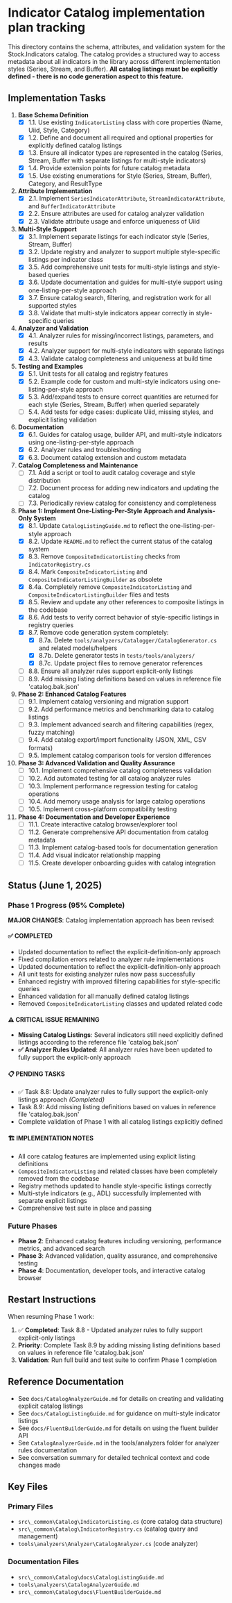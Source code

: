 # Indicator Catalog implementation plan tracking

This directory contains the schema, attributes, and validation system for the Stock.Indicators catalog. The catalog provides a structured way to access metadata about all indicators in the library across different implementation styles (Series, Stream, and Buffer). **All catalog listings must be explicitly defined - there is no code generation aspect to this feature.**

## Implementation Tasks

1. **Base Schema Definition**
   - [x] 1.1. Use existing `IndicatorListing` class with core properties (Name, Uiid, Style, Category)
   - [x] 1.2. Define and document all required and optional properties for explicitly defined catalog listings
   - [x] 1.3. Ensure all indicator types are represented in the catalog (Series, Stream, Buffer with separate listings for multi-style indicators)
   - [x] 1.4. Provide extension points for future catalog metadata
   - [x] 1.5. Use existing enumerations for Style (Series, Stream, Buffer), Category, and ResultType

2. **Attribute Implementation**
   - [x] 2.1. Implement `SeriesIndicatorAttribute`, `StreamIndicatorAttribute`, and `BufferIndicatorAttribute`
   - [x] 2.2. Ensure attributes are used for catalog analyzer validation
   - [x] 2.3. Validate attribute usage and enforce uniqueness of Uiid

3. **Multi-Style Support**
   - [x] 3.1. Implement separate listings for each indicator style (Series, Stream, Buffer)
   - [x] 3.2. Update registry and analyzer to support multiple style-specific listings per indicator class
   - [x] 3.5. Add comprehensive unit tests for multi-style listings and style-based queries
   - [x] 3.6. Update documentation and guides for multi-style support using one-listing-per-style approach
   - [x] 3.7. Ensure catalog search, filtering, and registration work for all supported styles
   - [x] 3.8. Validate that multi-style indicators appear correctly in style-specific queries

4. **Analyzer and Validation**
   - [x] 4.1. Analyzer rules for missing/incorrect listings, parameters, and results
   - [x] 4.2. Analyzer support for multi-style indicators with separate listings
   - [x] 4.3. Validate catalog completeness and uniqueness at build time

5. **Testing and Examples**
   - [x] 5.1. Unit tests for all catalog and registry features
   - [x] 5.2. Example code for custom and multi-style indicators using one-listing-per-style approach
   - [x] 5.3. Add/expand tests to ensure correct quantities are returned for each style (Series, Stream, Buffer) when queried separately
   - [ ] 5.4. Add tests for edge cases: duplicate Uiid, missing styles, and explicit listing validation

6. **Documentation**
   - [x] 6.1. Guides for catalog usage, builder API, and multi-style indicators using one-listing-per-style approach
   - [x] 6.2. Analyzer rules and troubleshooting
   - [x] 6.3. Document catalog extension and custom metadata

7. **Catalog Completeness and Maintenance**
   - [ ] 7.1. Add a script or tool to audit catalog coverage and style distribution
   - [ ] 7.2. Document process for adding new indicators and updating the catalog
   - [ ] 7.3. Periodically review catalog for consistency and completeness

8. **Phase 1: Implement One-Listing-Per-Style Approach and Analysis-Only System**
   - [x] 8.1. Update `CatalogListingGuide.md` to reflect the one-listing-per-style approach
   - [x] 8.2. Update `README.md` to reflect the current status of the catalog system
   - [x] 8.3. Remove `CompositeIndicatorListing` checks from `IndicatorRegistry.cs`
   - [x] 8.4. Mark `CompositeIndicatorListing` and `CompositeIndicatorListingBuilder` as obsolete
   - [x] 8.4a. Completely remove `CompositeIndicatorListing` and `CompositeIndicatorListingBuilder` files and tests
   - [x] 8.5. Review and update any other references to composite listings in the codebase
   - [x] 8.6. Add tests to verify correct behavior of style-specific listings in registry queries
   - [x] 8.7. Remove code generation system completely:
      - [x] 8.7a. Delete `tools/analyzers/Catalogger/CatalogGenerator.cs` and related models/helpers
      - [x] 8.7b. Delete generator tests in `tests/tools/analyzers/`
      - [x] 8.7c. Update project files to remove generator references
   - [ ] 8.8. Ensure all analyzer rules support explicit-only listings
   - [ ] 8.9. Add missing listing definitions based on values in reference file 'catalog.bak.json'

9. **Phase 2: Enhanced Catalog Features**
   - [ ] 9.1. Implement catalog versioning and migration support
   - [ ] 9.2. Add performance metrics and benchmarking data to catalog listings
   - [ ] 9.3. Implement advanced search and filtering capabilities (regex, fuzzy matching)
   - [ ] 9.4. Add catalog export/import functionality (JSON, XML, CSV formats)
   - [ ] 9.5. Implement catalog comparison tools for version differences

10. **Phase 3: Advanced Validation and Quality Assurance**
    - [ ] 10.1. Implement comprehensive catalog completeness validation
    - [ ] 10.2. Add automated testing for all catalog analyzer rules
    - [ ] 10.3. Implement performance regression testing for catalog operations
    - [ ] 10.4. Add memory usage analysis for large catalog operations
    - [ ] 10.5. Implement cross-platform compatibility testing

11. **Phase 4: Documentation and Developer Experience**
    - [ ] 11.1. Create interactive catalog browser/explorer tool
    - [ ] 11.2. Generate comprehensive API documentation from catalog metadata
    - [ ] 11.3. Implement catalog-based tools for documentation generation
    - [ ] 11.4. Add visual indicator relationship mapping
    - [ ] 11.5. Create developer onboarding guides with catalog integration

## Status (June 1, 2025)

### Phase 1 Progress (95% Complete)

**MAJOR CHANGES**: Catalog implementation approach has been revised:

#### ✅ COMPLETED

- Updated documentation to reflect the explicit-definition-only approach
- Fixed compilation errors related to analyzer rule implementations
- Updated documentation to reflect the explicit-definition-only approach
- All unit tests for existing analyzer rules now pass successfully
- Enhanced registry with improved filtering capabilities for style-specific queries
- Enhanced validation for all manually defined catalog listings
- Removed `CompositeIndicatorListing` classes and updated related code

#### ⚠️ CRITICAL ISSUE REMAINING

- **Missing Catalog Listings**: Several indicators still need explicitly defined listings according to the reference file 'catalog.bak.json'
- **✅ Analyzer Rules Updated**: All analyzer rules have been updated to fully support the explicit-only approach

#### 📋 PENDING TASKS

- ✅ Task 8.8: Update analyzer rules to fully support the explicit-only listings approach *(Completed)*
- Task 8.9: Add missing listing definitions based on values in reference file 'catalog.bak.json'
- Complete validation of Phase 1 with all catalog listings explicitly defined

#### 🏗️ IMPLEMENTATION NOTES

- All core catalog features are implemented using explicit listing definitions
- `CompositeIndicatorListing` and related classes have been completely removed from the codebase
- Registry methods updated to handle style-specific listings correctly
- Multi-style indicators (e.g., ADL) successfully implemented with separate explicit listings
- Comprehensive test suite in place and passing

### Future Phases

- **Phase 2**: Enhanced catalog features including versioning, performance metrics, and advanced search
- **Phase 3**: Advanced validation, quality assurance, and comprehensive testing
- **Phase 4**: Documentation, developer tools, and interactive catalog browser

## Restart Instructions

When resuming Phase 1 work:

1. ✅ **Completed**: Task 8.8 - Updated analyzer rules to fully support explicit-only listings
2. **Priority**: Complete Task 8.9 by adding missing listing definitions based on values in reference file 'catalog.bak.json'
3. **Validation**: Run full build and test suite to confirm Phase 1 completion

## Reference Documentation

- See `docs/CatalogAnalyzerGuide.md` for details on creating and validating explicit catalog listings
- See `docs/CatalogListingGuide.md` for guidance on multi-style indicator listings
- See `docs/FluentBuilderGuide.md` for details on using the fluent builder API
- See `CatalogAnalyzerGuide.md` in the tools/analyzers folder for analyzer rules documentation
- See conversation summary for detailed technical context and code changes made

## Key Files

### Primary Files

- `src\_common\Catalog\IndicatorListing.cs` (core catalog data structure)
- `src\_common\Catalog\IndicatorRegistry.cs` (catalog query and management)
- `tools\analyzers\Analyzer\CatalogAnalyzer.cs` (code analyzer)

### Documentation Files

- `src\_common\Catalog\docs\CatalogListingGuide.md`
- `tools\analyzers\CatalogAnalyzerGuide.md`
- `src\_common\Catalog\docs\FluentBuilderGuide.md`
